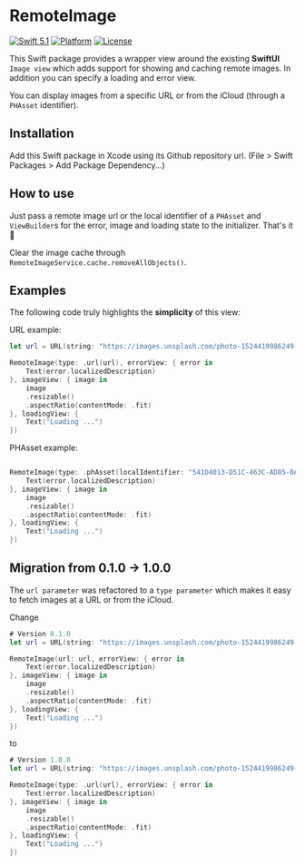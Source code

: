 # RemoteImage

[![Swift 5.1](https://img.shields.io/badge/swift5.1-compatible-green.svg?longCache=true&style=flat-square)](https://developer.apple.com/swift)
[![Platform](https://img.shields.io/badge/platform-iOS%20%7C%20macOS%20%7C%20tvOS-lightgrey.svg?longCache=true&style=flat-square)](https://www.apple.com)
[![License](https://img.shields.io/badge/license-MIT-lightgrey.svg?longCache=true&style=flat-square)](https://en.wikipedia.org/wiki/MIT_License)

This Swift package provides a wrapper view around the existing **SwiftUI** `Image view` which adds support for showing and caching remote images.
In addition you can specify a loading and error view.

You can display images from a specific URL or from the iCloud (through a `PHAsset` identifier).

## Installation

Add this Swift package in Xcode using its Github repository url. (File > Swift Packages > Add Package Dependency...)

## How to use

Just pass a remote image url or the local identifier of a `PHAsset` and `ViewBuilder`s for the error, image and loading state to the initializer. That's it 🎉

Clear the image cache through `RemoteImageService.cache.removeAllObjects()`.

## Examples

The following code truly highlights the **simplicity** of this view:

URL example:
```swift
let url = URL(string: "https://images.unsplash.com/photo-1524419986249-348e8fa6ad4a?ixlib=rb-1.2.1&ixid=eyJhcHBfaWQiOjEyMDd9&auto=format&fit=crop&w=1950&q=80")!

RemoteImage(type: .url(url), errorView: { error in
    Text(error.localizedDescription)
}, imageView: { image in
    image
    .resizable()
    .aspectRatio(contentMode: .fit)
}, loadingView: {
    Text("Loading ...")
})
```

PHAsset example:
```swift

RemoteImage(type: .phAsset(localIdentifier: "541D4013-D51C-463C-AD85-0A1E4EA838FD"), errorView: { error in
    Text(error.localizedDescription)
}, imageView: { image in
    image
    .resizable()
    .aspectRatio(contentMode: .fit)
}, loadingView: {
    Text("Loading ...")
})
```

## Migration from 0.1.0 -> 1.0.0

The `url parameter` was refactored to a `type parameter` which makes it easy to fetch images at a URL or from the iCloud. 

Change
```swift
# Version 0.1.0
let url = URL(string: "https://images.unsplash.com/photo-1524419986249-348e8fa6ad4a?ixlib=rb-1.2.1&ixid=eyJhcHBfaWQiOjEyMDd9&auto=format&fit=crop&w=1950&q=80")!

RemoteImage(url: url, errorView: { error in
    Text(error.localizedDescription)
}, imageView: { image in
    image
    .resizable()
    .aspectRatio(contentMode: .fit)
}, loadingView: {
    Text("Loading ...")
})
```

to
```swift
# Version 1.0.0
let url = URL(string: "https://images.unsplash.com/photo-1524419986249-348e8fa6ad4a?ixlib=rb-1.2.1&ixid=eyJhcHBfaWQiOjEyMDd9&auto=format&fit=crop&w=1950&q=80")!

RemoteImage(type: .url(url), errorView: { error in
    Text(error.localizedDescription)
}, imageView: { image in
    image
    .resizable()
    .aspectRatio(contentMode: .fit)
}, loadingView: {
    Text("Loading ...")
})
```
